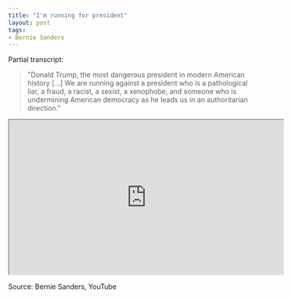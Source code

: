 ```yaml
---
title: "I'm running for president"
layout: post
tags:
- Bernie Sanders
---
```


Partial transcript:

> "Donald Trump, the most dangerous president in modern American history \[...\] We are running against a president who is a pathological liar, a fraud, a racist, a sexist, a xenophobe, and someone who is undermining American democracy as he leads us in an authoritarian direction."

<iframe width="560" height="315" src="https://www.youtube.com/embed/s7DRwz0cAt0" title="I'm running for president"></iframe>

Source: Bernie Sanders, YouTube
